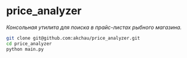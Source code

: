 # price_analyzer

*Консольная утилита для поиска в прайс-листах рыбного магазина.*

```bash
git clone git@github.com:akchau/price_analyzer.git
cd price_analyzer
python main.py
```

